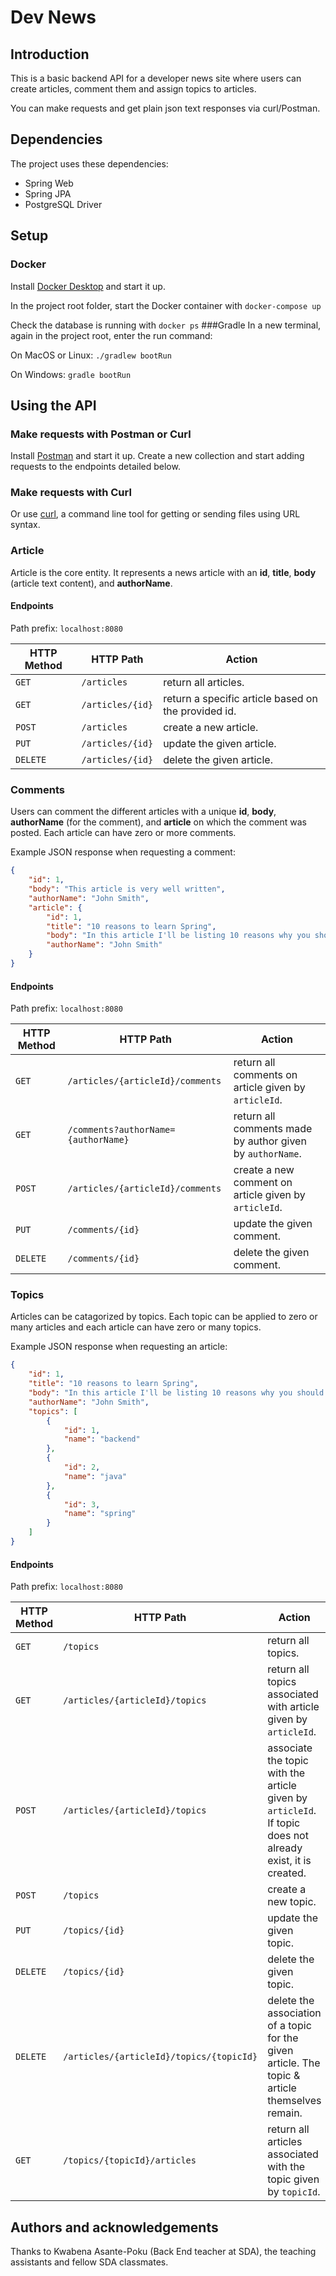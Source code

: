 # Dev News

## Introduction
This is a basic backend API for a developer news site where users can create articles, comment them and assign topics to articles.  

You can make requests and get plain json text responses via curl/Postman. 

## Dependencies
The project uses these dependencies:
* Spring Web
* Spring JPA
* PostgreSQL Driver

## Setup
### Docker
Install [Docker Desktop](https://www.docker.com/products/docker-desktop) and start it up.  

In the project root folder, start the Docker container with `docker-compose up`  

Check the database is running with `docker ps`
###Gradle
In a new terminal, again in the project root, enter the run command:  

On MacOS or Linux: `./gradlew bootRun`  

On Windows: `gradle bootRun`

## Using the API

### Make requests with Postman or Curl

Install [Postman](https://www.postman.com/downloads/) and start it up.
Create a new collection and start adding requests to the endpoints detailed below.

### Make requests with Curl
Or use [curl](https://curl.se/), a command line tool for getting or sending files using URL syntax.



### Article
Article is the core entity. It represents a news article with an **id**, **title**, **body** (article text content), and **authorName**.

#### Endpoints
Path prefix: `localhost:8080`

| HTTP Method | HTTP Path | Action |
| ------------|-----------|--------|
| `GET`    | `/articles`      | return all articles. |
| `GET`    | `/articles/{id}` | return a specific article based on the provided id.|
| `POST`   | `/articles`      | create a new article.|
| `PUT`    | `/articles/{id}` | update the given article.|
| `DELETE` | `/articles/{id}` | delete the given article.|

### Comments
Users can comment the different articles with a unique **id**, **body**, **authorName** (for the comment), and **article**
on which the comment was posted. Each article can have zero or more comments. 

Example JSON response when requesting a comment:

```json
{
    "id": 1,
    "body": "This article is very well written",
    "authorName": "John Smith",
    "article": {
        "id": 1,
        "title": "10 reasons to learn Spring",
        "body": "In this article I'll be listing 10 reasons why you should learn spring and use it in your next project...",
        "authorName": "John Smith"
    }
}

```
#### Endpoints
Path prefix: `localhost:8080`

| HTTP Method | HTTP Path | Action |
| ------------|-----------|--------|
| `GET`    | `/articles/{articleId}/comments`    | return all comments on article given by `articleId`. |
| `GET`    | `/comments?authorName={authorName}` | return all comments made by author given by `authorName`. |
| `POST`   | `/articles/{articleId}/comments`    | create a new comment on article given by `articleId`. |
| `PUT`    | `/comments/{id}`                    | update the given comment. |
| `DELETE` | `/comments/{id}`                    | delete the given comment. |


### Topics
Articles can be catagorized by topics. Each topic can be applied to zero or many articles and each article can have zero or many topics.

Example JSON response when requesting an article:

```json
{
    "id": 1,
    "title": "10 reasons to learn Spring",
    "body": "In this article I'll be listing 10 reasons why you should learn spring and use it in your next project...",
    "authorName": "John Smith",
    "topics": [
        {
            "id": 1,
            "name": "backend"
        },
        {
            "id": 2,
            "name": "java"
        },
        {
            "id": 3,
            "name": "spring"
        }
    ]
}
```

#### Endpoints
Path prefix: `localhost:8080`

| HTTP Method | HTTP Path | Action |
| ------------|-----------|--------|
| `GET`    | `/topics` | return all topics. |
| `GET`    | `/articles/{articleId}/topics` | return all topics associated with article given by `articleId`. |
| `POST`   | `/articles/{articleId}/topics` | associate the topic with the article given by `articleId`. If topic does not already exist, it is created. |
| `POST`   | `/topics` | create a new topic. |
| `PUT`    | `/topics/{id}` | update the given topic. |
| `DELETE` | `/topics/{id}` | delete the given topic. |
| `DELETE` | `/articles/{articleId}/topics/{topicId}` | delete the association of a topic for the given article. The topic & article themselves remain. |
| `GET`    | `/topics/{topicId}/articles` | return all articles associated with the topic given by `topicId`. |

## Authors and acknowledgements
Thanks to Kwabena Asante-Poku (Back End teacher at SDA), the teaching assistants and fellow SDA classmates.
